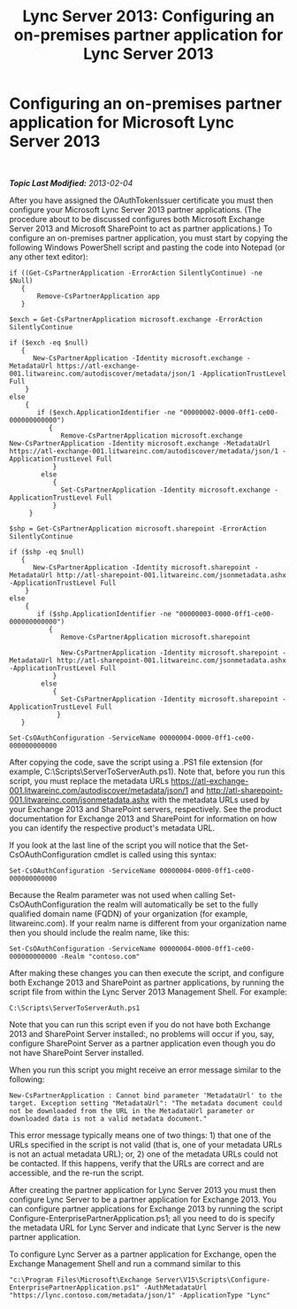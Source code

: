 ﻿---
title: 'Lync Server 2013: Configuring an on-premises partner application for Lync Server 2013'
TOCTitle: Configuring an on-premises partner application for Microsoft Lync Server 2013
ms:assetid: 696f2b26-e5d0-42b5-9785-a26c2ce25bb7
ms:mtpsurl: https://technet.microsoft.com/en-us/library/JJ204975(v=OCS.15)
ms:contentKeyID: 48184412
ms.date: 07/23/2014
mtps_version: v=OCS.15
---

<div data-xmlns="http://www.w3.org/1999/xhtml">

<div class="topic" data-xmlns="http://www.w3.org/1999/xhtml" data-msxsl="urn:schemas-microsoft-com:xslt" data-cs="http://msdn.microsoft.com/en-us/">

<div data-asp="http://msdn2.microsoft.com/asp">

# Configuring an on-premises partner application for Microsoft Lync Server 2013

</div>

<div id="mainSection">

<div id="mainBody">

<span> </span>

_**Topic Last Modified:** 2013-02-04_

After you have assigned the OAuthTokenIssuer certificate you must then configure your Microsoft Lync Server 2013 partner applications. (The procedure about to be discussed configures both Microsoft Exchange Server 2013 and Microsoft SharePoint to act as partner applications.) To configure an on-premises partner application, you must start by copying the following Windows PowerShell script and pasting the code into Notepad (or any other text editor):

    if ((Get-CsPartnerApplication -ErrorAction SilentlyContinue) -ne $Null)
       {
           Remove-CsPartnerApplication app
       }
    
    $exch = Get-CsPartnerApplication microsoft.exchange -ErrorAction SilentlyContinue
            
    if ($exch -eq $null)
       {
          New-CsPartnerApplication -Identity microsoft.exchange -MetadataUrl https://atl-exchange-001.litwareinc.com/autodiscover/metadata/json/1 -ApplicationTrustLevel Full 
        }
    else
        {
           if ($exch.ApplicationIdentifier -ne "00000002-0000-0ff1-ce00-000000000000")
              {
                 Remove-CsPartnerApplication microsoft.exchange
    New-CsPartnerApplication -Identity microsoft.exchange -MetadataUrl https://atl-exchange-001.litwareinc.com/autodiscover/metadata/json/1 -ApplicationTrustLevel Full 
               }
            else
               {
                 Set-CsPartnerApplication -Identity microsoft.exchange -ApplicationTrustLevel Full 
               }
         }
    
    $shp = Get-CsPartnerApplication microsoft.sharepoint -ErrorAction SilentlyContinue
            
    if ($shp -eq $null)
       {
          New-CsPartnerApplication -Identity microsoft.sharepoint -MetadataUrl http://atl-sharepoint-001.litwareinc.com/jsonmetadata.ashx -ApplicationTrustLevel Full 
        }
    else
        {
           if ($shp.ApplicationIdentifier -ne "00000003-0000-0ff1-ce00-000000000000")
              {
                 Remove-CsPartnerApplication microsoft.sharepoint
      
                 New-CsPartnerApplication -Identity microsoft.sharepoint -MetadataUrl http://atl-sharepoint-001.litwareinc.com/jsonmetadata.ashx -ApplicationTrustLevel Full 
               }
            else
               {
                 Set-CsPartnerApplication -Identity microsoft.sharepoint -ApplicationTrustLevel Full 
                }
       }
    
    Set-CsOAuthConfiguration -ServiceName 00000004-0000-0ff1-ce00-000000000000

After copying the code, save the script using a .PS1 file extension (for example, C:\\Scripts\\ServerToServerAuth.ps1). Note that, before you run this script, you must replace the metadata URLs https://atl-exchange-001.litwareinc.com/autodiscover/metadata/json/1 and http://atl-sharepoint-001.litwareinc.com/jsonmetadata.ashx with the metadata URLs used by your Exchange 2013 and SharePoint servers, respectively. See the product documentation for Exchange 2013 and SharePoint for information on how you can identify the respective product's metadata URL.

If you look at the last line of the script you will notice that the Set-CsOAuthConfiguration cmdlet is called using this syntax:

    Set-CsOAuthConfiguration -ServiceName 00000004-0000-0ff1-ce00-000000000000

Because the Realm parameter was not used when calling Set-CsOAuthConfiguration the realm will automatically be set to the fully qualified domain name (FQDN) of your organization (for example, litwareinc.com). If your realm name is different from your organization name then you should include the realm name, like this:

    Set-CsOAuthConfiguration -ServiceName 00000004-0000-0ff1-ce00-000000000000 -Realm "contoso.com"

After making these changes you can then execute the script, and configure both Exchange 2013 and SharePoint as partner applications, by running the script file from within the Lync Server 2013 Management Shell. For example:

    C:\Scripts\ServerToServerAuth.ps1

Note that you can run this script even if you do not have both Exchange 2013 and SharePoint Server installed:, no problems will occur if you, say, configure SharePoint Server as a partner application even though you do not have SharePoint Server installed.

When you run this script you might receive an error message similar to the following:

    New-CsPartnerApplication : Cannot bind parameter 'MetadataUrl' to the target. Exception setting "MetadataUrl": "The metadata document could not be downloaded from the URL in the MetadataUrl parameter or downloaded data is not a valid metadata document."

This error message typically means one of two things: 1) that one of the URLs specified in the script is not valid (that is, one of your metadata URLs is not an actual metadata URL); or, 2) one of the metadata URLs could not be contacted. If this happens, verify that the URLs are correct and are accessible, and the re-run the script.

After creating the partner application for Lync Server 2013 you must then configure Lync Server to be a partner application for Exchange 2013. You can configure partner applications for Exchange 2013 by running the script Configure-EnterprisePartnerApplication.ps1; all you need to do is specify the metadata URL for Lync Server and indicate that Lync Server is the new partner application.

To configure Lync Server as a partner application for Exchange, open the Exchange Management Shell and run a command similar to this

    "c:\Program Files\Microsoft\Exchange Server\V15\Scripts\Configure-EnterprisePartnerApplication.ps1" -AuthMetadataUrl "https://lync.contoso.com/metadata/json/1" -ApplicationType "Lync"

</div>

<span> </span>

</div>

</div>

</div>

